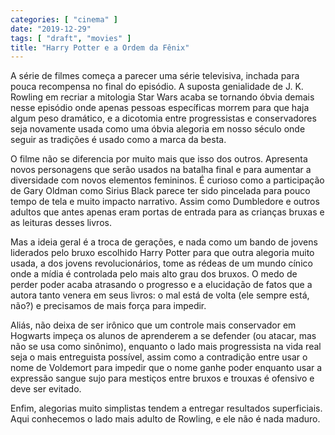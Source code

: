 ```yaml
---
categories: [ "cinema" ]
date: "2019-12-29"
tags: [ "draft", "movies" ]
title: "Harry Potter e a Ordem da Fênix"
---
```

A série de filmes começa a parecer uma série televisiva, inchada
para pouca recompensa no final do episódio. A suposta genialidade
de J. K. Rowling em recriar a mitologia Star Wars acaba se tornando
óbvia demais nesse episódio onde apenas pessoas específicas morrem
para que haja algum peso dramático, e a dicotomia entre progressistas
e conservadores seja novamente usada como uma óbvia alegoria em nosso
século onde seguir as tradições é usado como a marca da besta.

O filme não se diferencia por muito mais que isso dos outros. Apresenta
novos personagens que serão usados na batalha final e para aumentar
a diversidade com novos elementos femininos. É curioso como a
participação de Gary Oldman como Sirius Black parece ter sido pincelada
para pouco tempo de tela e muito impacto narrativo. Assim como Dumbledore
e outros adultos que antes apenas eram portas de entrada para as crianças
bruxas e as leituras desses livros.

Mas a ideia geral é a troca de gerações, e nada como um bando de
jovens liderados pelo bruxo escolhido Harry Potter para que outra alegoria
muito usada, a dos jovens revolucionários, tome as rédeas de um mundo
cínico onde a mídia é controlada pelo mais alto grau dos bruxos. O
medo de perder poder acaba atrasando o progresso e a elucidação de
fatos que a autora tanto venera em seus livros: o mal está de volta
(ele sempre está, não?) e precisamos de mais força para impedir.

Aliás, não deixa de ser irônico que um controle mais conservador em
Hogwarts impeça os alunos de aprenderem a se defender (ou atacar, mas
não se usa como sinônimo), enquanto o lado mais progressista na vida
real seja o mais entreguista possível, assim como a contradição entre
usar o nome de Voldemort para impedir que o nome ganhe poder enquanto
usar a expressão sangue sujo para mestiços entre bruxos e trouxas é
ofensivo e deve ser evitado.

Enfim, alegorias muito simplistas tendem a entregar resultados
superficiais. Aqui conhecemos o lado mais adulto de Rowling, e ele não
é nada maduro.
